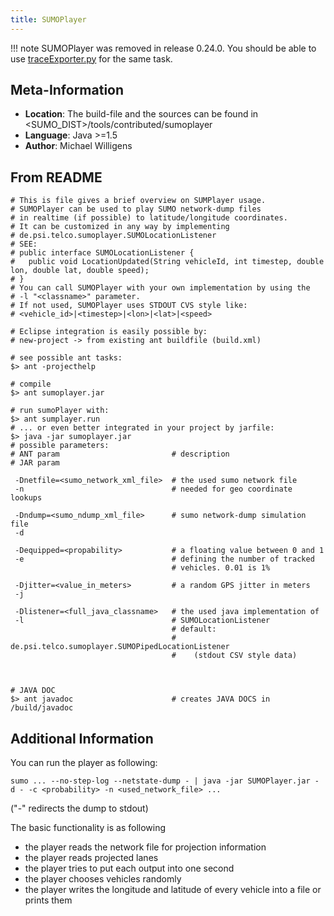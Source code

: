 ```yaml
---
title: SUMOPlayer
---
```


!!! note
    SUMOPlayer was removed in release 0.24.0. You should be able to use [traceExporter.py](../Tools/TraceExporter.md) for the same task.

## Meta-Information

- **Location**: The build-file and the sources can be found in <SUMO_DIST\>/tools/contributed/sumoplayer
- **Language**: Java \>=1.5
- **Author**: Michael Willigens

## From README

    # This is file gives a brief overview on SUMPlayer usage.
    # SUMOPlayer can be used to play SUMO network-dump files
    # in realtime (if possible) to latitude/longitude coordinates.
    # It can be customized in any way by implementing
    # de.psi.telco.sumoplayer.SUMOLocationListener
    # SEE:
    # public interface SUMOLocationListener {
    #   public void LocationUpdated(String vehicleId, int timestep, double lon, double lat, double speed);
    # }
    # You can call SUMOPlayer with your own implementation by using the
    # -l "<classname>" parameter.
    # If not used, SUMOPlayer uses STDOUT CVS style like:
    # <vehicle_id>|<timestep>|<lon>|<lat>|<speed>

    # Eclipse integration is easily possible by:
    # new-project -> from existing ant buildfile (build.xml)

    # see possible ant tasks:
    $> ant -projecthelp

    # compile
    $> ant sumoplayer.jar

    # run sumoPlayer with:
    $> ant sumplayer.run
    # ... or even better integrated in your project by jarfile:
    $> java -jar sumoplayer.jar
    # possible parameters:
    # ANT param                         # description
    # JAR param

     -Dnetfile=<sumo_network_xml_file>  # the used sumo network file
     -n                                 # needed for geo coordinate lookups

     -Dndump=<sumo_ndump_xml_file>      # sumo network-dump simulation file
     -d

     -Dequipped=<propability>           # a floating value between 0 and 1
     -e                                 # defining the number of tracked
                                        # vehicles. 0.01 is 1%

     -Djitter=<value_in_meters>         # a random GPS jitter in meters
     -j

     -Dlistener=<full_java_classname>   # the used java implementation of
     -l                                 # SUMOLocationListener
                                        # default:
                                        # de.psi.telco.sumoplayer.SUMOPipedLocationListener
                                        #    (stdout CSV style data)



    # JAVA DOC
    $> ant javadoc                      # creates JAVA DOCS in /build/javadoc

## Additional Information

You can run the player as following:

```
sumo ... --no-step-log --netstate-dump - | java -jar SUMOPlayer.jar -d - -c <probability> -n <used_network_file> ...
```

("-" redirects the dump to stdout)

The basic functionality is as following

- the player reads the network file for projection information
- the player reads projected lanes
- the player tries to put each output into one second
- the player chooses vehicles randomly
- the player writes the longitude and latitude of every vehicle into a
  file or prints them